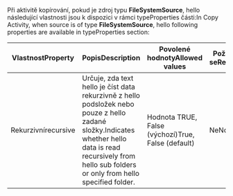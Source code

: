 <span data-ttu-id="a9de2-101">Při aktivitě kopírování, pokud je zdroj typu **FileSystemSource**, hello následující vlastnosti jsou k dispozici v rámci typeProperties části:</span><span class="sxs-lookup"><span data-stu-id="a9de2-101">In Copy Activity, when source is of type **FileSystemSource**, hello following properties are available in typeProperties section:</span></span>

| <span data-ttu-id="a9de2-102">Vlastnost</span><span class="sxs-lookup"><span data-stu-id="a9de2-102">Property</span></span> | <span data-ttu-id="a9de2-103">Popis</span><span class="sxs-lookup"><span data-stu-id="a9de2-103">Description</span></span> | <span data-ttu-id="a9de2-104">Povolené hodnoty</span><span class="sxs-lookup"><span data-stu-id="a9de2-104">Allowed values</span></span> | <span data-ttu-id="a9de2-105">Požaduje se</span><span class="sxs-lookup"><span data-stu-id="a9de2-105">Required</span></span> |
| --- | --- | --- | --- |
| <span data-ttu-id="a9de2-106">Rekurzivní</span><span class="sxs-lookup"><span data-stu-id="a9de2-106">recursive</span></span> |<span data-ttu-id="a9de2-107">Určuje, zda text hello je číst data rekurzivně z hello podsložek nebo pouze z hello zadané složky.</span><span class="sxs-lookup"><span data-stu-id="a9de2-107">Indicates whether hello data is read recursively from hello sub folders or only from hello specified folder.</span></span> |<span data-ttu-id="a9de2-108">Hodnota TRUE, False (výchozí)</span><span class="sxs-lookup"><span data-stu-id="a9de2-108">True, False (default)</span></span> |<span data-ttu-id="a9de2-109">Ne</span><span class="sxs-lookup"><span data-stu-id="a9de2-109">No</span></span> |

